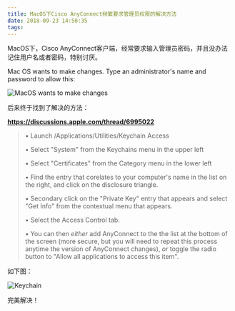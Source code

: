 ```yaml
---
title: MacOS下Cisco AnyConnect频繁要求管理员权限的解决方法
date: 2018-09-23 14:50:35
tags:
---
```


MacOS下，Cisco AnyConnect客户端，经常要求输入管理员密码，并且没办法记住用户名或者密码，特别讨厌。

Mac OS wants to make changes. Type an administrator's name and password to allow this:

![MacOS wants to make changes](/img/cisco-any-connect.png)

后来终于找到了解决的方法：

**https://discussions.apple.com/thread/6995022**

> • Launch /Applications/Utilities/Keychain Access
> 
> • Select "System" from the Keychains menu in the upper left
> 
> • Select "Certificates" from the Category menu in the lower left
> 
> • Find the entry that corelates to your computer's name in the list on the right, and click on the disclosure triangle.
> 
> • Secondary click on the "Private Key" entry that appears and select "Get Info" from the contextual menu that appears.
> 
> • Select the Access Control tab.
> 
> • You can then *either* add AnyConnect to the the list at the bottom of the screen (more secure, but you will need to repeat this process anytime the version of AnyConnect changes), *or* toggle the radio button to "Allow all applications to access this item".

如下图：

![Keychain](/img/keychain.png)

完美解决！
